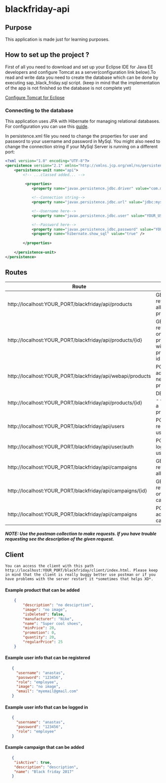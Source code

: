# blackfriday-api

## Purpose 

This application is made just for learning purposes.

## How to set up the project ?

First of all you need to download and set up your Eclipse IDE for Java EE developers and configure Tomcat as a server(configuration link below).To read and write data you need to create the database which can be done by executing sap_black_friday.sql script. (keep in mind that the implementation of the app is not finished so the database is not complete yet)

[Configure Tomcat for Eclipse](https://www.youtube.com/watch?v=kLgquZ2FiuQ)

### Connecting to the database

This application uses JPA with Hibernate for managing relational databases. For configuration you can use this [guide](https://docs.jboss.org/hibernate/orm/5.4/quickstart/html_single/).

In persistence.xml file you need to change the properties for user and password to your username and password in MySql. You might also need to change the connection string if your MySql Server is running on a different port:

~~~xml
<?xml version="1.0" encoding="UTF-8"?>
<persistence version="2.1" xmlns="http://xmlns.jcp.org/xml/ns/persistence" xmlns:xsi="http://www.w3.org/2001/XMLSchema-instance" xsi:schemaLocation="http://xmlns.jcp.org/xml/ns/persistence http://xmlns.jcp.org/xml/ns/persistence/persistence_2_1.xsd">
	<persistence-unit name="api">
		<!-- ...classed added... -->
	
		 <properties>
           	<property name="javax.persistence.jdbc.driver" value="com.mysql.jdbc.Driver" />

            <!--Connection string-->
            <property name="javax.persistence.jdbc.url" value="jdbc:mysql://localhost:PORT/sap_black_friday" />

            <!--Username here-->
            <property name="javax.persistence.jdbc.user" value="YOUR_USERNAME" />

            <!--Password here-->
            <property name="javax.persistence.jdbc.password" value="YOUR_PASSWORD" />  
            <property name="hibernate.show_sql" value="true" />
            
        </properties>
		
	</persistence-unit>
</persistence>
~~~


## Routes 

| Route| Verb| Access|
| --- | --- | --- |
|http://localhost:YOUR_PORT/blackfriday/api/products| GET - returns all products| None|
|http://localhost:YOUR_PORT/blackfriday/api/products/{id}| GET - returns one product with provided id| None |
|http://localhost:YOUR_PORT/blackfriday/api/webapi/products| POST - adds a new product | signed in as Employee |
|http://localhost:YOUR_PORT/blackfriday/api/products/{id}|DELETE - deletes a products|signed in as Employee|
|http://localhost:YOUR_PORT/blackfriday/api/users|POST - register user|None|
|http://localhost:YOUR_PORT/blackfriday/api/user/auth|POST - log in user|None|
|http://localhost:YOUR_PORT/blackfriday/api/campaigns | GET - returns all |None|
|http://localhost:YOUR_PORT/blackfriday/api/campaigns/{id} | GET - returns one campaign |None|
|http://localhost:YOUR_PORT/blackfriday/api/campaigns | POST - adds campaign | Employee


##### NOTE: Use the postman collection to make requests. If you have trouble requesting see the description of the given request.

## Client
    You can access the client with this path http://localhost:YOUR_PORT/blackfriday/client/index.html. Please keep in mind that the client is really buggy better use postman or if you have problems with the server restart it *sometimes that helps XD*.


#### Example product that can be added
~~~json
    {
        "description": "no desciprtion",
        "image": "no image",
        "isDeleted": false,
        "manufacturer": "Nike",
        "name": "Super cool shoes",
        "minPrice": 20,
        "promotion": 0,
        "quantity": 20,
        "regularPrice": 25
    }
~~~

#### Example user info that can be registered

~~~json
   {
	 "username": "anastas",
	 "password": "123456",
     "role": "employee",
     "image": "no image",
     "email": "myemail@gmail.com"
   }
~~~

#### Example user info that can be logged in

~~~json
   {
	 "username": "anastas",
	 "password": "123456",
     "role": "employee"
   }
~~~

#### Example campaign that can be added

~~~json
   {
	"isActive": true,
    "description": "description",
    "name": "Black friday 2017"
   }
~~~


